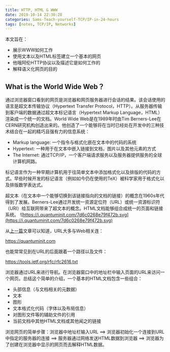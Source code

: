 ```yaml
---
title: HTTP, HTML & WWW
date: 2019-10-14 22:30:28
categories: Sams-Teach-yourself-TCP/IP-in-24-hours
tags: [notes, TCP/IP, Networks]
---
```


本文旨在：

- 展示WWW如何工作
- 使用文本以及HTML标签建立一个基本的网页
- 他哦阿伦HTTP协议以及描述它是如何工作的
- 解释语义化网页的目的

## What is the World Wide Web？

通过浏览器窗口看到的网页是浏览器和网页服务器进行会话的结果。该会话使用的语言是超文本传输协议（Hypertext Transfer Protocol，HTTP）。从服务器传输到客户端的数据通过超文本标记语言（Hypertext Markup Language，HTML）渲染成一个统一的文档。World Wide Web是在1989年时由Tim Berners-Lee在CERN研究机构创造出来的。他创造了一个能够将在当时已经处在开发中的三种技术结合在一起的精巧且强有力的信息系统：

- Markup language: 一个指令与格式化嵌在文本中的代码的系统
- Hypertext: 一种用于在文本中嵌入链接到文档，图片以及其他元素的方式
- The Internet: 通过TCP/IP，一个客户端请求服务以及服务器提供服务的全球计算机网路。

标记语言作为一种早期计算机用于往简单文本中添加格式化以及排版的代码的方式。早些时候开发的标记语言（例如如今仍在使用的TeX）被科学家用于格式化以及排版数学表达式。

超文本（在文本中一个能够切换到该链接指向的文档的链接）的概念在1960s年代得到了发展。Berners-Lee通过开发统一资源定位符（URL）或统一资源标识符（URI）给互联网带来了超文本的概念。HTML文档能够组合成统一的页面和链接系统。
![https://i.quantuminit.com/7d6c0268e79f472b.svg](https://i.quantuminit.com/7d6c0268e79f472b.svg)

从[上一篇](/The-Internet-A-Closer-Look)文章可以知道，URL大多与Web相关连：

https://quantuminit.com

也能常常见到在URL的后面跟着一个路径以及文件：

https://tools.ietf.org/rfc/rfc2616.txt

浏览器通过URL来进行导航。在浏览器窗口中的地址栏中输入页面的URL来访问一个网页。总结这个简单的介绍，一个基本的HTML文档包含一些组合：

- 头部信息（与文档相关的元数据）
- 文本
- 图形
- 文本格式化代码（字体以及布局信息）
- 对图形文件等的辅助文件的引用
- 当前文档中其他HTML文档或其他闻之的链接

浏览网页的简单步骤：浏览器中地址栏输入URL ==> 浏览器初始化一个连接到URL中指定的服务器的连接 ==> 服务器通过网络发送HTML数据到浏览器 ==> 浏览器为了创建在浏览器中显示的网页而去解释HTML数据。

